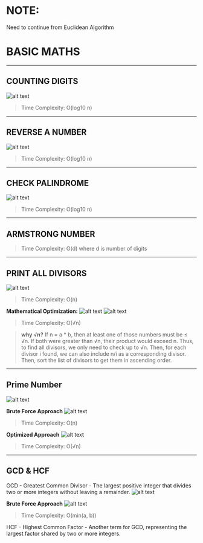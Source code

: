 # NOTE:
Need to continue from Euclidean Algorithm

# BASIC MATHS
---
## COUNTING DIGITS
![alt text](Images/image.png)

>Time Complexity: O(log10 n)
---

## REVERSE A NUMBER
![alt text](Images/image-1.png)
>Time Complexity: O(log10 n)
---
## CHECK PALINDROME
![alt text](Images/image-2.png)
>Time Complexity: O(log10 n)
---
## ARMSTRONG NUMBER
>Time Complexity: O(d) where d is number of digits
---
## PRINT ALL DIVISORS
![alt text](Images/image-4.png)
>Time Complexity: O(n)

**Mathematical Optimization:**
![alt text](Images/image-5.png)
![alt text](Images/image-6.png)

>Time Complexity: O(√n)

>**why √n?**
If n = a * b, then at least one of those numbers must be ≤ √n. If both were greater than √n, their product would exceed n. Thus, to find all divisors, we only need to check up to √n.
Then, for each divisor i found, we can also include n/i as a corresponding divisor.
Then, sort the list of divisors to get them in ascending order.
---
## Prime Number
![alt text](Images/image-7.png)

**Brute Force Approach**
![alt text](Images/image-9.png)
>Time Complexity: O(n)

**Optimized Approach**
![alt text](Images/image-8.png)

>Time Complexity: O(√n)
---
## GCD & HCF
GCD - Greatest Common Divisor - The largest positive integer that divides two or more integers without leaving a remainder.
![alt text](Images/image-10.png)

**Brute Force Approach**
![alt text](Images/image-11.png)
>Time Complexity: O(min(a, b))

HCF - Highest Common Factor - Another term for GCD, representing the largest factor shared by two or more integers.